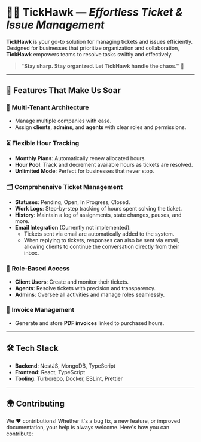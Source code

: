 # 🦅✨ **TickHawk** — *Effortless Ticket & Issue Management*

**TickHawk** is your go-to solution for managing tickets and issues efficiently. Designed for businesses that prioritize organization and collaboration, **TickHawk** empowers teams to resolve tasks swiftly and effectively. 

> **"Stay sharp. Stay organized. Let TickHawk handle the chaos."** 🦅

---

## 🚀 **Features That Make Us Soar**

### 🏢 **Multi-Tenant Architecture**
- Manage multiple companies with ease.
- Assign **clients**, **admins**, and **agents** with clear roles and permissions.

### ⏳ **Flexible Hour Tracking**
- **Monthly Plans**: Automatically renew allocated hours.
- **Hour Pool**: Track and decrement available hours as tickets are resolved.
- **Unlimited Mode**: Perfect for businesses that never stop.

### 🗂️ **Comprehensive Ticket Management**
- **Statuses**: Pending, Open, In Progress, Closed.
- **Work Logs**: Step-by-step tracking of hours spent solving the ticket.
- **History**: Maintain a log of assignments, state changes, pauses, and more.
- **Email Integration** (Currently not implemented): 
  - Tickets sent via email are automatically added to the system. 
  - When replying to tickets, responses can also be sent via email, allowing clients to continue the conversation directly from their inbox.

### 👥 **Role-Based Access**
- **Client Users**: Create and monitor their tickets.
- **Agents**: Resolve tickets with precision and transparency.
- **Admins**: Oversee all activities and manage roles seamlessly.

### 🧾 **Invoice Management**
- Generate and store **PDF invoices** linked to purchased hours.

---

## 🛠️ **Tech Stack**
- **Backend**: NestJS, MongoDB, TypeScript
- **Frontend**: React, TypeScript
- **Tooling**: Turborepo, Docker, ESLint, Prettier

---

## 🌍 **Contributing**

We ❤️ contributions! Whether it's a bug fix, a new feature, or improved documentation, your help is always welcome. Here's how you can contribute:
